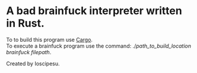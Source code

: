 # A bad brainfuck interpreter written in Rust.

To to build this program use [Cargo](https://doc.rust-lang.org/cargo/). <br>
To execute a brainfuck program use the command: ./_path_to_build_location_ _brainfuck filepath_.

Created by Ioscipesu.
